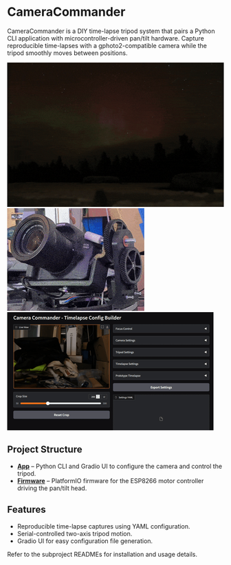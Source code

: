 # CameraCommander

CameraCommander is a DIY time-lapse tripod system that pairs a Python CLI application with microcontroller-driven pan/tilt hardware. Capture reproducible time-lapses with a gphoto2-compatible camera while the tripod smoothly moves between positions.

![Northern lights timelapse](app/docs/nothernlights.gif)
![Tripod prototype](app/docs/tripod_v0_small_small.gif)
![Gradio configuration UI](app/docs/config_gen_small.gif)

## Project Structure

- **[App](app/README.md)** – Python CLI and Gradio UI to configure the camera and control the tripod.
- **[Firmware](firmware/README.md)** – PlatformIO firmware for the ESP8266 motor controller driving the pan/tilt head.

## Features

- Reproducible time-lapse captures using YAML configuration.
- Serial-controlled two-axis tripod motion.
- Gradio UI for easy configuration file generation.

Refer to the subproject READMEs for installation and usage details.

